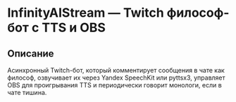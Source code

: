 # InfinityAIStream — Twitch философ-бот с TTS и OBS

## Описание
Асинхронный Twitch-бот, который комментирует сообщения в чате как философ, озвучивает их через Yandex SpeechKit или pyttsx3, управляет OBS для проигрывания TTS и периодически говорит монологи, если в чате тишина.

